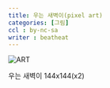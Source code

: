 ```yaml
---
title: 우는 새벽이(pixel art)
categories: [그림]
ccl : by-nc-sa
writer : beatheat
---
```


![ART](https://cdn.discordapp.com/attachments/987651683687481394/1100070375309713438/x2.gif)   


우는 새벽이 144x144(x2)